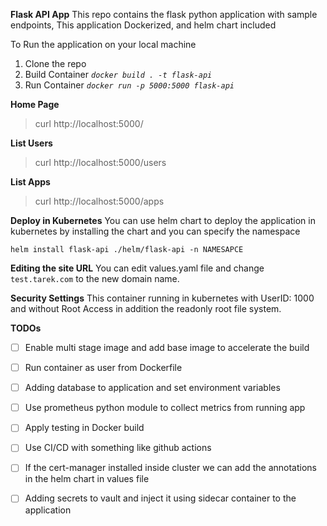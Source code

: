 **Flask API App**
This repo contains the flask python application with sample endpoints, This application Dockerized, and helm chart included

To Run the application on your local machine
1. Clone the repo
2. Build Container *`docker build . -t flask-api`*
3. Run Container *`docker run -p 5000:5000 flask-api`*


**Home Page**
> curl http://localhost:5000/

**List Users**
> curl http://localhost:5000/users

**List Apps**
> curl http://localhost:5000/apps

**Deploy in Kubernetes**
You can use helm chart to deploy the application in kubernetes by installing the chart and you can specify the namespace

    helm install flask-api ./helm/flask-api -n NAMESAPCE

**Editing the site URL**
You can edit values.yaml file and change `test.tarek.com` to the new domain name.

**Security Settings** 
This container running in kubernetes with UserID: 1000 and without Root Access in addition the readonly root file system.

**TODOs**

 - [ ] Enable multi stage image and add base image to accelerate the build
 - [ ] Run container as user from Dockerfile
 - [ ] Adding database to application and set environment variables
 - [ ] Use prometheus python module to collect metrics from running app
 - [ ] Apply testing in Docker build
 - [ ] Use CI/CD with something like github actions
 - [ ] If the cert-manager installed inside cluster we can add the annotations in the helm chart in values file
 - [ ] Adding secrets to vault and inject it using sidecar container to the application

